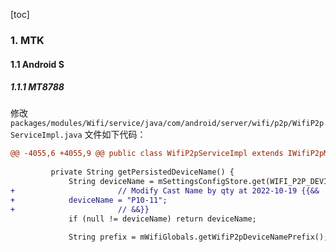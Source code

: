 [toc]

### 1. MTK

#### 1.1 Android S

##### 1.1.1 MT8788

修改 `packages/modules/Wifi/service/java/com/android/server/wifi/p2p/WifiP2pServiceImpl.java` 文件如下代码：

```diff
@@ -4055,6 +4055,9 @@ public class WifiP2pServiceImpl extends IWifiP2pManager.Stub {
 
         private String getPersistedDeviceName() {
             String deviceName = mSettingsConfigStore.get(WIFI_P2P_DEVICE_NAME);
+                       // Modify Cast Name by qty at 2022-10-19 {{&&
+            deviceName = "P10-11";
+                       // &&}}
             if (null != deviceName) return deviceName;
 
             String prefix = mWifiGlobals.getWifiP2pDeviceNamePrefix();
```

